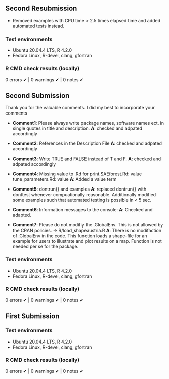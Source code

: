 ## Second Resubmission

* Removed examples with CPU time > 2.5 times elapsed time and added automated tests instead.

### Test environments
* Ubuntu 20.04.4 LTS, R 4.2.0
* Fedora Linux, R-devel, clang, gfortran

### R CMD check results (locally)
0 errors ✔ | 0 warnings ✔ | 0 notes ✔

## Second Submission

Thank you for the valuable comments. I did my best to incorporate your comments

* __Comment1__: Please always write package names, software names ect. in single quotes in title and description.
__A__: checked and adpated accordingly

* __Comment2__: References in the Description File
__A__: checked and adpated accordingly

* __Comment3__: Write TRUE and FALSE instead of T and F.
__A__: checked and adpated accordingly

* __Comment4__: Missing value to .Rd for 
      print.SAEforest.Rd: value
      tune_parameters.Rd: value
__A__: Added a value term

* __Comment5__: dontrun{} and examples
__A__: replaced dontrun{} with donttest whenever compuationally reasonable. 
Additionally modified some examples such that automated testing is possible in < 5 sec.

* __Comment6__: Information messages to the console:
__A__: Checked and adapted.

* __Comment7__: Please do not modifiy the .GlobalEnv. This is not allowed by the CRAN
policies. -> R/load_shapeaustria.R
__A__: There is no modifaction of .GlobalEnv in the code. This function loads a shape-file for
 an example for users to illustrate and plot results on a map. Function is not needed
 per se for the package. 

### Test environments
* Ubuntu 20.04.4 LTS, R 4.2.0
* Fedora Linux, R-devel, clang, gfortran

### R CMD check results (locally)
0 errors ✔ | 0 warnings ✔ | 0 notes ✔


## First Submission

### Test environments
* Ubuntu 20.04.4 LTS, R 4.2.0
* Fedora Linux, R-devel, clang, gfortran

### R CMD check results (locally)
0 errors ✔ | 0 warnings ✔ | 0 notes ✔
